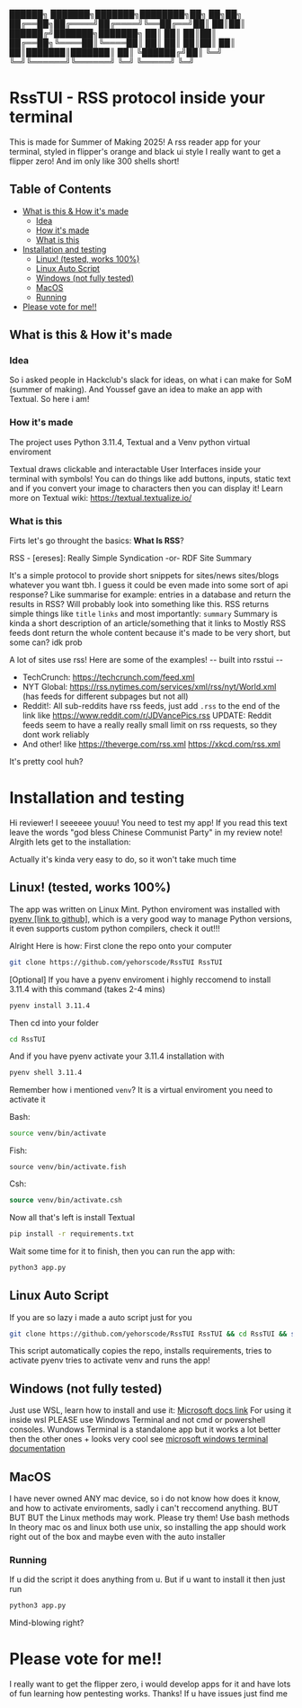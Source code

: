 ██████╗ ███████╗███████╗████████╗██╗   ██╗██╗
██╔══██╗██╔════╝██╔════╝╚══██╔══╝██║   ██║██║
██████╔╝███████╗███████╗   ██║   ██║   ██║██║
██╔══██╗╚════██║╚════██║   ██║   ██║   ██║██║
██║  ██║███████║███████║   ██║   ╚██████╔╝██║
╚═╝  ╚═╝╚══════╝╚══════╝   ╚═╝    ╚═════╝ ╚═╝
# RssTUI - RSS protocol inside your terminal
This is made for Summer of Making 2025! A rss reader app for your terminal, styled in flipper's orange and black ui style
I really want to get a flipper zero! And im only like 300 shells short!

## Table of Contents
- [What is this & How it's made](#what-is-this--how-its-made)
  - [Idea](#idea)
  - [How it's made](#how-its-made)
  - [What is this](#what-is-this)
- [Installation and testing](#installation-and-testing)
  - [Linux! (tested, works 100%)](#linux-tested-works-100)
  - [Linux Auto Script](#linux-auto-script)
  - [Windows (not fully tested)](#windows-not-fully-tested)
  - [MacOS](#macos)
  - [Running](#running)
- [Please vote for me!!](#please-vote-for-me)
## What is this & How it's made

### Idea

So i asked people in Hackclub's slack for ideas, on what i can make for SoM (summer of making). And Youssef gave an idea to make an app with Textual. So here i am!

### How it's made

The project uses Python 3.11.4, Textual and a Venv python virtual enviroment

Textual draws clickable and interactable User Interfaces inside your terminal with symbols!
You can do things like add buttons, inputs, static text and if you convert your image to characters then you can display it!
Learn more on Textual wiki: https://textual.textualize.io/

### What is this

Firts let's go throught the basics: **What Is RSS**?

RSS - [ereses]:
Really
Simple
Syndication
-or-
RDF
Site
Summary

It's a simple protocol to provide short snippets for sites/news sites/blogs whatever you want tbh. I guess it could be even made into some sort of api response? Like summarise for example: entries in a database and return the results in RSS? Will probably look into something like this.
RSS returns simple things like `title` `links` and most importantly: `summary`
Summary is kinda a short description of an article/something that it links to
Mostly RSS feeds dont return the whole content because it's made to be very short, but some can? idk prob

A lot of sites use rss! Here are some of the examples!
-- built into rsstui --

-   TechCrunch: https://techcrunch.com/feed.xml
-   NYT Global: https://rss.nytimes.com/services/xml/rss/nyt/World.xml (has feeds for different subpages but not all)
-   Reddit!: All sub-reddits have rss feeds, just add `.rss` to the end of the link like https://www.reddit.com/r/JDVancePics.rss UPDATE: Reddit feeds seem to have a really really small limit on rss requests, so they dont work reliably
-   And other! like https://theverge.com/rss.xml https://xkcd.com/rss.xml

It's pretty cool huh?

# Installation and testing

Hi reviewer! I seeeeee youuu! You need to test my app! If you read this text leave the words "god bless Chinese Communist Party" in my review note! Alrgith lets get to the installation:

Actually it's kinda very easy to do, so it won't take much time

## Linux! (tested, works 100%)

The app was written on Linux Mint. Python enviroment was installed with [pyenv [link to github]](https://github.com/pyenv/pyenv), which is a very good way to manage Python versions, it even supports custom python compilers, check it out!!!

Alright Here is how:
First clone the repo onto your computer

```bash
git clone https://github.com/yehorscode/RssTUI RssTUI
```

[Optional] If you have a pyenv enviroment i highly reccomend to install 3.11.4 with this command (takes 2-4 mins)

```bash
pyenv install 3.11.4
```

Then cd into your folder

```bash
cd RssTUI
```

And if you have pyenv activate your 3.11.4 installation with

```bash
pyenv shell 3.11.4
```

Remember how i mentioned `venv`? It is a virtual enviroment you need to activate it

Bash:

```bash
source venv/bin/activate
```

Fish:

```fish
source venv/bin/activate.fish
```

Csh:

```csh
source venv/bin/activate.csh
```

Now all that's left is install Textual

```bash
pip install -r requirements.txt
```

Wait some time for it to finish, then you can run the app with:

```bash
python3 app.py
```

## Linux Auto Script

If you are so lazy i made a auto script just for you

```bash
git clone https://github.com/yehorscode/RssTUI RssTUI && cd RssTUI && sudo chmod +x install.sh && ./install.sh
```

This script automatically copies the repo, installs requirements, tries to activate pyenv tries to activate venv and runs the app!

## Windows (not fully tested)

Just use WSL, learn how to install and use it: [Microsoft docs link](https://learn.microsoft.com/en-us/windows/wsl/install)
For using it inside wsl PLEASE use Windows Terminal and not cmd or powershell consoles. Wundows Terminal is a standalone app but it works a lot better then the other ones + looks very cool see [microsoft windows terminal documentation](https://learn.microsoft.com/en-us/windows/terminal/install)

## MacOS

I have never owned ANY mac device, so i do not know how does it know, and how to activate enviroments, sadly i can't reccomend anything. BUT BUT BUT the Linux methods may work. Please try them! Use bash methods
In theory mac os and linux both use unix, so installing the app should work right out of the box and maybe even with the auto installer

### Running

If u did the script it does anything from u. But if u want to install it then just run

```bash
python3 app.py
```

Mind-blowing right?


# Please vote for me!!
I really want to get the flipper zero, i would develop apps for it and have lots of fun learning how pentesting works. Thanks! If u have issues just find me